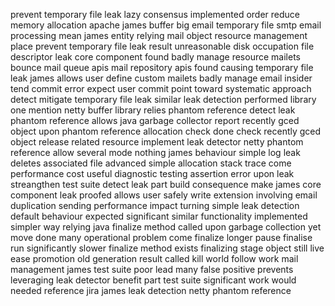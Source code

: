 prevent temporary file leak lazy consensus implemented order reduce memory allocation apache james buffer big email temporary file smtp email processing mean james entity relying mail object resource management place prevent temporary file leak result unreasonable disk occupation file descriptor leak core component found badly manage resource mailets bounce mail queue apis mail repository apis found causing temporary file leak james allows user define custom mailets badly manage email insider tend commit error expect user commit point toward systematic approach detect mitigate temporary file leak similar leak detection performed library one mention netty buffer library relies phantom reference detect leak phantom reference allows java garbage collector report recently gced object upon phantom reference allocation check done check recently gced object release related resource implement leak detector netty phantom reference allow several mode nothing james behaviour simple log leak deletes associated file advanced simple allocation stack trace come performance cost useful diagnostic testing assertion error upon leak streangthen test suite detect leak part build consequence make james core component leak proofed allows user safely write extension involving email duplication sending performance impact turning simple leak detection default behaviour expected significant similar functionality implemented simpler way relying java finalize method called upon garbage collection yet move done many operational problem come finalize longer pause finalise run significantly slower finalize method exists finalizing stage object still live ease promotion old generation result called kill world follow work mail management james test suite poor lead many false positive prevents leveraging leak detector benefit part test suite significant work would needed reference jira james leak detection netty phantom reference